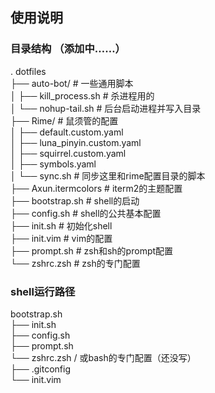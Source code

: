## 使用说明

### 目录结构 （添加中……）
. dotfiles  
├── auto-bot/  # 一些通用脚本  
│       ├── kill_process.sh  # 杀进程用的  
│       └── nohup-tail.sh  # 后台启动进程并写入目录  
├── Rime/  # 鼠须管的配置  
│     ├── default.custom.yaml    
│     ├── luna_pinyin.custom.yaml  
│     ├── squirrel.custom.yaml  
│     ├── symbols.yaml  
│     └── sync.sh  # 同步这里和rime配置目录的脚本  
├── Axun.itermcolors  # iterm2的主题配置  
├── bootstrap.sh  # shell的启动  
├── config.sh  # shell的公共基本配置  
├── init.sh  # 初始化shell  
├── init.vim  # vim的配置  
├── prompt.sh  # zsh和sh的prompt配置  
└── zshrc.zsh  # zsh的专门配置  

### shell运行路径
bootstrap.sh  
    ├── init.sh  
          ├── config.sh  
          ├── prompt.sh  
          └── zshrc.zsh / 或bash的专门配置（还没写）  
    ├── .gitconfig  
    └── init.vim  
